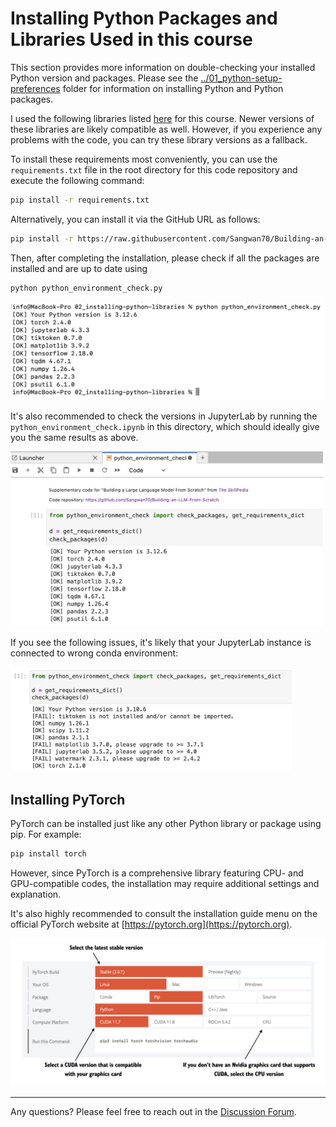 # Installing Python Packages and Libraries Used in this course

This section provides more information on double-checking your installed Python version and packages. 
Please see the [../01_python-setup-preferences](../01_python-setup-preferences) folder for information on installing Python and Python packages.

I used the following libraries listed [here](https://github.com/Sangwan70/Building-an-LLM-From-Scratch/blob/main/requirements.txt) for this course. Newer versions of these libraries are likely compatible as well. However, if you experience any problems with the code, you can try these library versions as a fallback.

To install these requirements most conveniently, you can use the `requirements.txt` file in the root directory for this code repository and execute the following command:

```bash
pip install -r requirements.txt
```

Alternatively, you can install it via the GitHub URL as follows:

```bash
pip install -r https://raw.githubusercontent.com/Sangwan70/Building-an-LLM-From-Scratch/refs/heads/main/requirements.txt
```


Then, after completing the installation, please check if all the packages are installed and are up to date using

```bash
python python_environment_check.py
```

<img src="https://raw.githubusercontent.com/Sangwan70/Building-an-LLM-From-Scratch/refs/heads/main/setup/images/check_1.webp" width="600px">

It's also recommended to check the versions in JupyterLab by running the `python_environment_check.ipynb` in this directory, which should ideally give you the same results as above.

<img src="https://raw.githubusercontent.com/Sangwan70/Building-an-LLM-From-Scratch/refs/heads/main/setup/images/check_2.webp" width="500px">

If you see the following issues, it's likely that your JupyterLab instance is connected to wrong conda environment:

<img src="https://raw.githubusercontent.com/Sangwan70/Building-an-LLM-From-Scratch/refs/heads/main/setup/images/jupyter-issues.webp" width="450px">


<br>


## Installing PyTorch

PyTorch can be installed just like any other Python library or package using pip. For example:

```bash
pip install torch
```

However, since PyTorch is a comprehensive library featuring CPU- and GPU-compatible codes, the installation may require additional settings and explanation.

It's also highly recommended to consult the installation guide menu on the official PyTorch website at [https://pytorch.org](https://pytorch.org).

<img src="https://raw.githubusercontent.com/Sangwan70/Building-an-LLM-From-Scratch/refs/heads/main/setup/images/pytorch-installer.webp" width="600px">

<br>

---




Any questions? Please feel free to reach out in the [Discussion Forum](https://github.com/Sangwan70/Building-an-LLM-From-Scratch/discussions).

